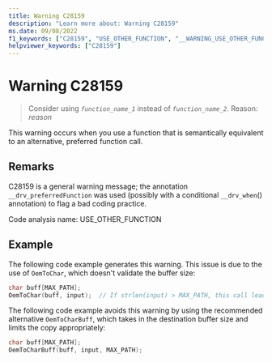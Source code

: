 ```yaml
---
title: Warning C28159
description: "Learn more about: Warning C28159"
ms.date: 09/08/2022
f1_keywords: ["C28159", "USE_OTHER_FUNCTION", "__WARNING_USE_OTHER_FUNCTION"]
helpviewer_keywords: ["C28159"]
---
```

# Warning C28159

> Consider using *`function_name_1`* instead of *`function_name_2`*. Reason: *reason*

This warning occurs when you use a function that is semantically equivalent to an alternative, preferred function call.

## Remarks

C28159 is a general warning message; the annotation `__drv_preferredFunction` was used (possibly with a conditional `__drv_when`() annotation) to flag a bad coding practice.

Code analysis name: USE_OTHER_FUNCTION

## Example

The following code example generates this warning. This issue is due to the use of `OemToChar`, which doesn't validate the buffer size:

```cpp
char buff[MAX_PATH];
OemToChar(buff, input);  // If strlen(input) > MAX_PATH, this call leads to buffer overrun
```

The following code example avoids this warning by using the recommended alternative `OemToCharBuff`, which takes in the destination buffer size and limits the copy appropriately:

```cpp
char buff[MAX_PATH];
OemToCharBuff(buff, input, MAX_PATH);
```
